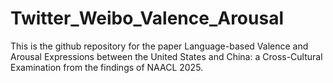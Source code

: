 # Twitter_Weibo_Valence_Arousal
This is the github repository for the paper Language-based Valence and Arousal Expressions between the United States and China: a Cross-Cultural Examination from the findings of NAACL 2025.
